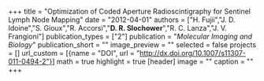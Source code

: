 +++
title = "Optimization of Coded Aperture Radioscintigraphy for Sentinel Lymph Node Mapping"
date = "2012-04-01"
authors = ["H. Fujii","J. D. Idoine","S. Gioux","R. Accorsi","**D. R. Slochower**","R. C. Lanza","J. V. Frangioni"]
publication_types = ["2"]
publication = "_Molecular Imaging and Biology_"
publication_short = ""
image_preview = ""
selected = false
projects = []
url_custom = [{name = "DOI", url = "http://dx.doi.org/10.1007/s11307-011-0494-2"}]
math = true
highlight = true
[header]
image = ""
caption = ""
+++
